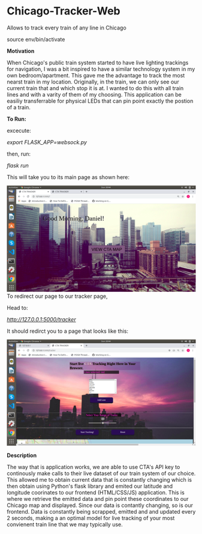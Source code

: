 # Chicago-Tracker-Web
Allows to track every train of any line in Chicago

source env/bin/activate

**Motivation**

When Chicago's public train system started to have live lighting trackings for navigation, I was a bit inspired to have a similar technology system in my own bedroom/apartment. This gave me the advantage to track the most nearst train in my location. Originally, in the train, we can only see our current train that and which stop it is at. I wanted to do this with all train lines and with a varity of them of my choosing. This application can be easiliy transferrable for physical LEDs that can pin point exactly the postion of a train. 

**To Run:**

excecute:

*export FLASK_APP=websock.py*

then, run:

*flask run*

This will take you to its main page as shown here:

![](static/photos/main_page.png)
To redirect our page to our tracker page, 

Head to: 

*http://127.0.0.1:5000/tracker*

It should redirct you to a page that looks like this:


![](static/photos/tracker.png)


**Description**

The way that is application works, we are able to use CTA's API key to continously make calls to their live dataset of our train system of our choice. This allowed me to obtain current data that is constantly changing which is then obtain using Python's flask library and emited our latitude and longitude coorinates to our frontend (HTML/CSS/JS) application. This is where we retrieve the emitted data and pin point these coordinates to our Chicago map and displayed.  Since our data is contantly changing, so is our frontend. Data is constantly being scrapped, emitted and and updated every 2 seconds, making a an optimal model for live tracking of your most convienent train line that we may typically use. 

